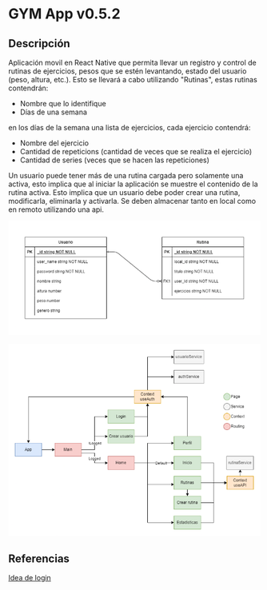 # GYM App v0.5.2

## Descripción

Aplicación movil en React Native que permita llevar un registro y control de rutinas de ejercicios, pesos que se estén levantando, estado del usuario (peso, altura, etc.).
Esto se llevará a cabo utilizando "Rutinas", estas rutinas contendrán:

- Nombre que lo identifique
- Días de una semana

en los días de la semana una lista de ejercicios, cada ejercicio contendrá:

- Nombre del ejercicio
- Cantidad de repeticions (cantidad de veces que se realiza el ejercicio)
- Cantidad de series (veces que se hacen las repeticiones)

Un usuario puede tener más de una rutina cargada pero solamente una activa, esto implica que al iniciar la aplicación se muestre el contenido de la rutina activa. Esto implica que un usuario debe poder crear una rutina, modificarla, eliminarla y activarla. Se deben almacenar tanto en local como en remoto utilizando una api.

![Diagrama BD](https://github.com/Elias288/Gym_App/blob/master/assets/gymDiagram.drawio.png)

![Proyect flow](https://github.com/Elias288/Gym_App/blob/master/assets/gymFlow.drawio.png)

## Referencias

[Idea de login](https://i.pinimg.com/originals/bf/d5/70/bfd57007adc74d24e9a20212cc074295.png)
